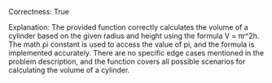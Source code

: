 Correctness: True

Explanation: The provided function correctly calculates the volume of a cylinder based on the given radius and height using the formula V = πr^2h. The math.pi constant is used to access the value of pi, and the formula is implemented accurately. There are no specific edge cases mentioned in the problem description, and the function covers all possible scenarios for calculating the volume of a cylinder.